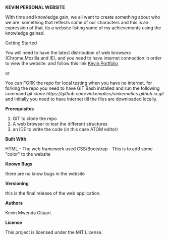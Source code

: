<b>KEVIN PERSONAL WEBSITE</b>

<p>With time and knowledge gain, we all want to create something about who we are. something that reflects some of our characters and this is an expression of that. its a website listing some of my achievements using the knowledge gained. </p>

Getting Started

<p>You will need to have the latest distribution of web browsers (Chrome,Mozilla and IE), and you need to have internet connection in order to view the website. and follow this link  <a href="https://vinkematics.github.io/">Kevin Portfolio<a/>  </p>
or
<p>You can FORK the repo for local testing when you have no internet. for forking the repo you need to have GIT Bash installed and run the following command 
<i>git clone https://github.com/vinkematics/vinkematics.github.io.git</i> and initially you need to have internet till the files are downloaded locally.</p>

<b>Prerequisites</b>

1. GIT to clone the repo
2. A web browser to test the different structures
3. an IDE to write the code (in this case ATOM editor)


<b>Built With</b>

HTML - The web framework used
CSS/Bootstrap - This is to add some "color" to the website

<b>Known Bugs</b>
<p>there are no know bugs in the website</p>

<b>Versioning</b>

this is the final release of the web application.

<b>Authors</b>

Kevin Mwenda Gitaari.

<b>License</b>

This project is licensed under the MIT License.

